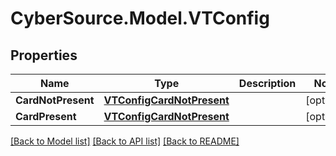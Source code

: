 # CyberSource.Model.VTConfig
## Properties

Name | Type | Description | Notes
------------ | ------------- | ------------- | -------------
**CardNotPresent** | [**VTConfigCardNotPresent**](VTConfigCardNotPresent.md) |  | [optional] 
**CardPresent** | [**VTConfigCardNotPresent**](VTConfigCardNotPresent.md) |  | [optional] 

[[Back to Model list]](../README.md#documentation-for-models) [[Back to API list]](../README.md#documentation-for-api-endpoints) [[Back to README]](../README.md)

